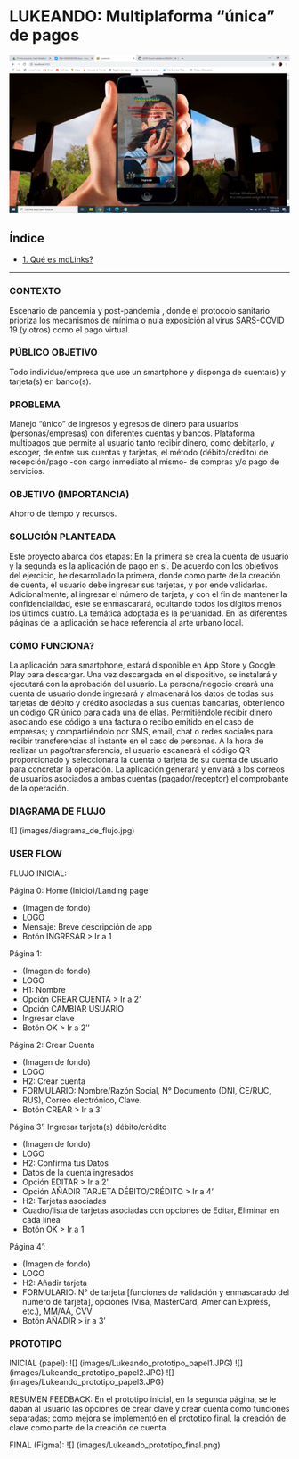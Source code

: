 # LUKEANDO: Multiplaforma “única” de pagos

![Lukeando](src\images\Lukeando_final.png)


## Índice

* [1. Qué es mdLinks?](#1-qué-es-mdLinks?)


***

###  CONTEXTO
Escenario de pandemia y post-pandemia , donde el protocolo sanitario prioriza los mecanismos de mínima o nula exposición al virus SARS-COVID 19 (y otros) como el pago virtual. 

###  PÚBLICO OBJETIVO
Todo individuo/empresa que use un smartphone y disponga de cuenta(s) y tarjeta(s) en banco(s). 

### PROBLEMA
Manejo “único” de ingresos y egresos de dinero para usuarios (personas/empresas) con diferentes cuentas y bancos.
Plataforma multipagos que permite al usuario tanto recibir dinero, como debitarlo, y escoger, de entre sus cuentas y tarjetas, el método (débito/crédito) de recepción/pago -con cargo inmediato al mismo- de compras y/o pago de servicios.

###  OBJETIVO (IMPORTANCIA)
Ahorro de tiempo y recursos.

###  SOLUCIÓN PLANTEADA
Este proyecto abarca dos etapas: En la primera se crea la cuenta de usuario y la segunda es la aplicación de pago en sí.
De acuerdo con los objetivos del ejercicio, he desarrollado la primera, donde como parte de la creación de cuenta, el usuario debe ingresar sus tarjetas, y por ende validarlas. Adicionalmente, al ingresar el número de tarjeta, y con el fin de mantener la confidencialidad, éste se enmascarará, ocultando todos los dígitos menos los últimos cuatro.
La temática adoptada es la peruanidad. En las diferentes páginas de la aplicación se hace referencia al arte urbano local.

###  CÓMO FUNCIONA?
La aplicación para smartphone, estará disponible en App Store y Google Play para descargar. Una vez descargada en el dispositivo, se instalará y ejecutará con la aprobación del usuario.
La persona/negocio creará una cuenta de usuario donde ingresará y almacenará los datos de todas sus tarjetas de débito y crédito asociadas a sus cuentas bancarias, obteniendo un código QR único para cada una de ellas.
Permitiéndole recibir dinero asociando ese código a una factura o recibo emitido en el caso de empresas; y compartiéndolo por SMS, email, chat o redes sociales para recibir transferencias al instante en el caso de personas.
A la hora de realizar un pago/transferencia, el usuario escaneará el código QR proporcionado y seleccionará la cuenta o tarjeta de su cuenta de usuario para concretar la operación.
La aplicación generará y enviará a los correos de usuarios asociados a ambas cuentas (pagador/receptor) el comprobante de la operación.

###  DIAGRAMA DE FLUJO
![] (images/diagrama_de_flujo.jpg)

###  USER FLOW
FLUJO INICIAL:

Página 0: Home (Inicio)/Landing page
* (Imagen de fondo)
* LOGO
* Mensaje: Breve descripción de app
* Botón INGRESAR > Ir a 1

Página 1:
* (Imagen de fondo)
* LOGO
* H1: Nombre
* Opción CREAR CUENTA > Ir a 2’
* Opción CAMBIAR USUARIO
* Ingresar clave
* Botón OK > Ir a 2’’

Página 2: Crear Cuenta
* (Imagen de fondo)
* LOGO
* H2: Crear cuenta
* FORMULARIO: Nombre/Razón Social, N° Documento (DNI, CE/RUC, RUS), Correo electrónico, Clave.
* Botón CREAR  > Ir a 3’

Página 3’: Ingresar tarjeta(s) débito/crédito
* (Imagen de fondo)
* LOGO
* H2: Confirma tus Datos
* Datos de la cuenta ingresados
* Opción EDITAR > Ir a 2’
* Opción AÑADIR TARJETA DÉBITO/CRÉDITO > Ir a 4’
* H2: Tarjetas asociadas
* Cuadro/lista de tarjetas asociadas con opciones de Editar, Eliminar en cada línea
* Botón OK > Ir a 1

Página 4’:
* (Imagen de fondo)
* LOGO
* H2: Añadir tarjeta
* FORMULARIO: N° de tarjeta [funciones de validación y enmascarado del número de tarjeta], opciones (Visa, MasterCard, American Express, etc.), MM/AA, CVV
* Botón AÑADIR > ir a 3’

###  PROTOTIPO
INICIAL (papel):
![] (images/Lukeando_prototipo_papel1.JPG)
![] (images/Lukeando_prototipo_papel2.JPG)
![] (images/Lukeando_prototipo_papel3.JPG)

RESUMEN FEEDBACK:
En el prototipo inicial, en la segunda página, se le daban al usuario las opciones de crear clave y crear cuenta como funciones separadas; como mejora se implementó en el prototipo final, la creación de clave como parte de la creación de cuenta.

FINAL (Figma):
![] (images/Lukeando_prototipo_final.png)
